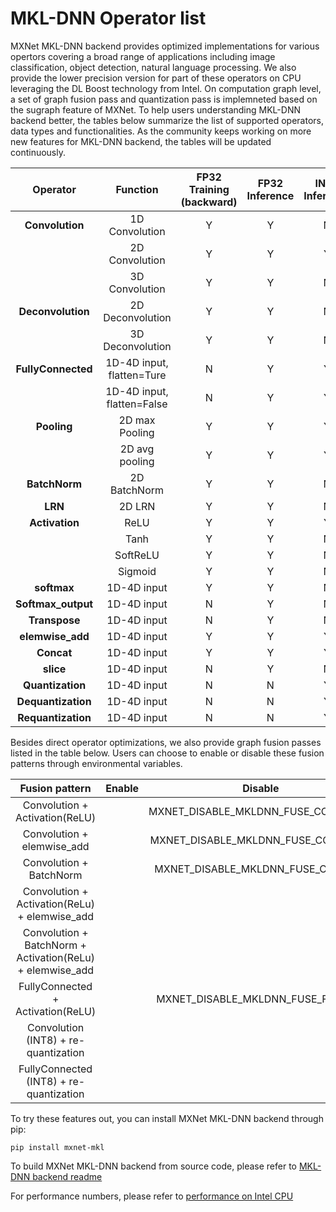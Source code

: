 <!--- Licensed to the Apache Software Foundation (ASF) under one -->
<!--- or more contributor license agreements.  See the NOTICE file -->
<!--- distributed with this work for additional information -->
<!--- regarding copyright ownership.  The ASF licenses this file -->
<!--- to you under the Apache License, Version 2.0 (the -->
<!--- "License"); you may not use this file except in compliance -->
<!--- with the License.  You may obtain a copy of the License at -->

<!---   http://www.apache.org/licenses/LICENSE-2.0 -->

<!--- Unless required by applicable law or agreed to in writing, -->
<!--- software distributed under the License is distributed on an -->
<!--- "AS IS" BASIS, WITHOUT WARRANTIES OR CONDITIONS OF ANY -->
<!--- KIND, either express or implied.  See the License for the -->
<!--- specific language governing permissions and limitations -->
<!--- under the License. -->

# MKL-DNN Operator list

MXNet MKL-DNN backend provides optimized implementations for various opertors covering a broad range of applications including image classification, object detection, natural language processing. We also provide the lower precision version for part of these operators on CPU leveraging the DL Boost technology from Intel. On computation graph level, a set of graph fusion pass and quantization pass is implemneted based on the sugraph feature of MXNet. To help users understanding MKL-DNN backend better, the tables below summarize the list of supported operators, data types and functionalities. As the community keeps working on more new features for MKL-DNN backend, the tables will be updated continuously.


| Operator | Function | FP32 Training (backward) | FP32 Inference | INT8 Inference |
| :--: | :--: | :--: | :--: | :--: |
| **Convolution** | 1D Convolution | Y | Y | N |
|  | 2D Convolution | Y | Y | Y |
|  | 3D Convolution | Y | Y | N |
| **Deconvolution** | 2D Deconvolution | Y | Y | N |
|  | 3D Deconvolution | Y | Y | N |
| **FullyConnected** | 1D-4D input,   flatten=Ture | N | Y | Y |
|  | 1D-4D input,   flatten=False | N | Y | Y |
| **Pooling** | 2D max Pooling | Y | Y | Y |
|  | 2D avg pooling | Y | Y | Y |
| **BatchNorm** | 2D BatchNorm | Y | Y | N |
| **LRN** | 2D LRN | Y | Y | N |
| **Activation** | ReLU | Y | Y | Y |
|  | Tanh | Y | Y | N |
|  | SoftReLU | Y | Y | N |
|  | Sigmoid | Y | Y | N |
| **softmax** | 1D-4D input | Y | Y | N |
| **Softmax_output** | 1D-4D input | N | Y | N |
| **Transpose** | 1D-4D input | N | Y | N |
| **elemwise_add** | 1D-4D input | Y | Y | Y |
| **Concat** | 1D-4D input | Y | Y | Y |
| **slice** | 1D-4D input | N | Y | N |
| **Quantization** | 1D-4D input | N | N | Y |
| **Dequantization** | 1D-4D input | N | N | Y |
| **Requantization** | 1D-4D input | N | N | Y |


Besides direct operator optimizations, we also provide graph fusion passes listed in the table below. Users can choose to enable or disable these fusion patterns through environmental variables.

| Fusion pattern | Enable | Disable |
| :--: | :--: | :--: |
| Convolution + Activation(ReLU) |   | MXNET_DISABLE_MKLDNN_FUSE_CONV_RELU |
| Convolution + elemwise_add |   | MXNET_DISABLE_MKLDNN_FUSE_CONV_SUM |
| Convolution + BatchNorm |   | MXNET_DISABLE_MKLDNN_FUSE_CONV_BN |
| Convolution + Activation(ReLu) + elemwise_add |   |   |
| Convolution + BatchNorm + Activation(ReLu) + elemwise_add |   |   |
| FullyConnected + Activation(ReLU) |   | MXNET_DISABLE_MKLDNN_FUSE_FC_RELU |
| Convolution (INT8) + re-quantization |   |   |
| FullyConnected (INT8) + re-quantization |   |   |


To try these features out, you can install MXNet MKL-DNN backend through pip:

```
pip install mxnet-mkl
```

To build MXNet MKL-DNN backend from source code, please refer to [MKL-DNN backend readme](http://mxnet.incubator.apache.org/tutorials/mkldnn/MKLDNN_README.html)

For performance numbers, please refer to [performance on Intel CPU](https://mxnet.incubator.apache.org/versions/master/faq/perf.html#intel-cpu)
